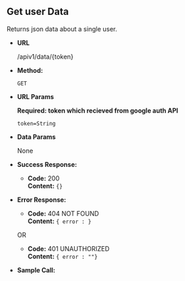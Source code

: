 **Get user Data**
----
  Returns json data about a single user.

* **URL**

  /apiv1/data/{token}

* **Method:**

  `GET`
  
*  **URL Params**

   **Required: token which recieved from google auth API**
 
   `token=String`

* **Data Params**

  None

* **Success Response:**

  * **Code:** 200 <br />
    **Content:** `{}`
 
* **Error Response:**

  * **Code:** 404 NOT FOUND <br />
    **Content:** `{ error : }`

  OR

  * **Code:** 401 UNAUTHORIZED <br />
    **Content:** `{ error : ""}`

* **Sample Call:**

